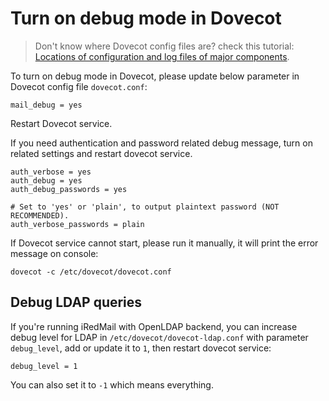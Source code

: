 # Turn on debug mode in Dovecot

> Don't know where Dovecot config files are? check this tutorial:
> [Locations of configuration and log files of major components](file.locations.html#dovecot).

To turn on debug mode in Dovecot, please update below parameter in Dovecot
config file `dovecot.conf`:

```
mail_debug = yes
```

Restart Dovecot service.

If you need authentication and password related debug message, turn on related
settings and restart dovecot service.

```
auth_verbose = yes
auth_debug = yes
auth_debug_passwords = yes

# Set to 'yes' or 'plain', to output plaintext password (NOT RECOMMENDED).
auth_verbose_passwords = plain
```

If Dovecot service cannot start, please run it manually, it will print the
error message on console:

```shell
dovecot -c /etc/dovecot/dovecot.conf
```

## Debug LDAP queries

If you're running iRedMail with OpenLDAP backend, you can increase debug level
for LDAP in `/etc/dovecot/dovecot-ldap.conf` with parameter `debug_level`,
add or update it to `1`, then restart dovecot service:

```
debug_level = 1
```

You can also set it to `-1` which means everything.
